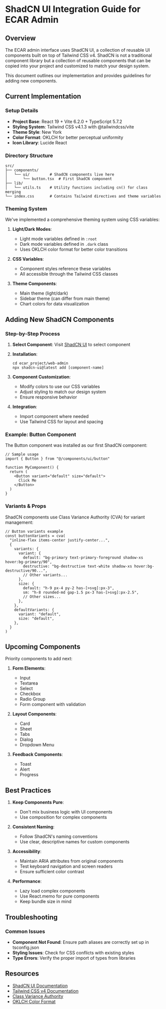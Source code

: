 # ShadCN UI Integration Guide for ECAR Admin

## Overview
The ECAR admin interface uses ShadCN UI, a collection of reusable UI components built on top of Tailwind CSS v4. ShadCN is not a traditional component library but a collection of reusable components that can be copied into your project and customized to match your design system.

This document outlines our implementation and provides guidelines for adding new components.

## Current Implementation

### Setup Details
- **Project Base**: React 19 + Vite 6.2.0 + TypeScript 5.7.2
- **Styling System**: Tailwind CSS v4.1.3 with @tailwindcss/vite
- **Theme Style**: New York
- **Color Format**: OKLCH for better perceptual uniformity
- **Icon Library**: Lucide React

### Directory Structure
```
src/
├── components/
│   └── ui/         # ShadCN components live here
│       └── button.tsx  # First ShadCN component
├── lib/
│   └── utils.ts    # Utility functions including cn() for class merging
└── index.css       # Contains Tailwind directives and theme variables
```

### Theming System
We've implemented a comprehensive theming system using CSS variables:

1. **Light/Dark Modes**:
   - Light mode variables defined in `:root`
   - Dark mode variables defined in `.dark` class
   - Uses OKLCH color format for better color transitions

2. **CSS Variables**:
   - Component styles reference these variables
   - All accessible through the Tailwind CSS classes

3. **Theme Components**:
   - Main theme (light/dark)
   - Sidebar theme (can differ from main theme)
   - Chart colors for data visualization

## Adding New ShadCN Components

### Step-by-Step Process
1. **Select Component**: Visit [ShadCN UI](https://ui.shadcn.com/docs/components) to select component
2. **Installation**:
   ```
   cd ecar_project/web-admin
   npx shadcn-ui@latest add [component-name]
   ```
   
3. **Component Customization**:
   - Modify colors to use our CSS variables
   - Adjust styling to match our design system
   - Ensure responsive behavior

4. **Integration**:
   - Import component where needed
   - Use Tailwind CSS for layout and spacing

### Example: Button Component
The Button component was installed as our first ShadCN component:

```tsx
// Sample usage
import { Button } from "@/components/ui/button"

function MyComponent() {
  return (
    <Button variant="default" size="default">
      Click Me
    </Button>
  )
}
```

### Variants & Props
ShadCN components use Class Variance Authority (CVA) for variant management:

```tsx
// Button variants example
const buttonVariants = cva(
  "inline-flex items-center justify-center...",
  {
    variants: {
      variant: {
        default: "bg-primary text-primary-foreground shadow-xs hover:bg-primary/90",
        destructive: "bg-destructive text-white shadow-xs hover:bg-destructive/90...",
        // Other variants...
      },
      size: {
        default: "h-9 px-4 py-2 has-[>svg]:px-3",
        sm: "h-8 rounded-md gap-1.5 px-3 has-[>svg]:px-2.5",
        // Other sizes...
      },
    },
    defaultVariants: {
      variant: "default",
      size: "default",
    },
  }
)
```

## Upcoming Components

Priority components to add next:

1. **Form Elements**:
   - Input
   - Textarea
   - Select
   - Checkbox
   - Radio Group
   - Form component with validation

2. **Layout Components**:
   - Card
   - Sheet
   - Tabs
   - Dialog
   - Dropdown Menu

3. **Feedback Components**:
   - Toast
   - Alert
   - Progress

## Best Practices

1. **Keep Components Pure**:
   - Don't mix business logic with UI components
   - Use composition for complex components

2. **Consistent Naming**:
   - Follow ShadCN's naming conventions
   - Use clear, descriptive names for custom components

3. **Accessibility**:
   - Maintain ARIA attributes from original components
   - Test keyboard navigation and screen readers
   - Ensure sufficient color contrast

4. **Performance**:
   - Lazy load complex components
   - Use React.memo for pure components
   - Keep bundle size in mind

## Troubleshooting

### Common Issues
- **Component Not Found**: Ensure path aliases are correctly set up in tsconfig.json
- **Styling Issues**: Check for CSS conflicts with existing styles
- **Type Errors**: Verify the proper import of types from libraries

## Resources
- [ShadCN UI Documentation](https://ui.shadcn.com/)
- [Tailwind CSS v4 Documentation](https://tailwindcss.com/docs)
- [Class Variance Authority](https://cva.style/docs)
- [OKLCH Color Format](https://developer.mozilla.org/en-US/docs/Web/CSS/color_value/oklch) 